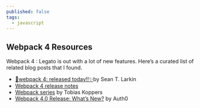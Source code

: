 ```yaml
---
published: false
tags:
  - javascript
---
```

## Webpack 4 Resources

Webpack 4 : Legato is out with a lot of new features. Here’s a curated list of related blog posts that I found.

- [🎼webpack 4: released today!!✨](https://medium.com/webpack/webpack-4-released-today-6cdb994702d4)by Sean T. Larkin
- [Webpack 4 release notes](https://github.com/webpack/webpack/releases/tag/v4.0.0-beta.0)
- [Webpack series](https://medium.com/@sokra/latest) by Tobias Koppers
- [Webpack 4.0 Release: What’s New?](https://auth0.com/blog/webpack-4-release-what-is-new/) by Auth0
